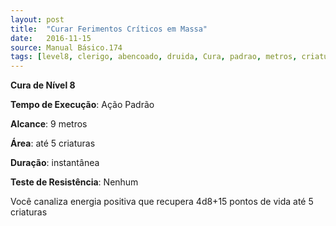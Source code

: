 ```yaml
---
layout: post
title:  "Curar Ferimentos Críticos em Massa"
date:   2016-11-15
source: Manual Básico.174
tags: [level8, clerigo, abencoado, druida, Cura, padrao, metros, criatura, instantanea, nenhum]
---
```


**Cura de Nível 8**

**Tempo de Execução**: Ação Padrão

**Alcance**: 9 metros

**Área**: até 5 criaturas

**Duração**: instantânea

**Teste de Resistência**: Nenhum

Você canaliza energia positiva que recupera 4d8+15 pontos de vida até 5 criaturas
